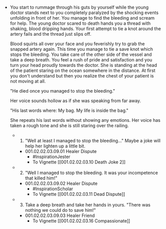 - You start to rummage through his guts by yourself while the young doctor stands next to you completely paralyzed by the shocking events unfolding in front of her. You manage to find the bleeding and scream for help. The young doctor scared to death hands you a thread with shaking, blood dripping hands. Your first attempt to tie a knot around the artery fails and the thread just slips off. 
  
  Blood squirts all over your face and you feverishly try to grab the snapped artery again. This time you manage to tie a save knot which stops the bleeding. You take care of the other side of the vessel and take a deep breath. You feel a rush of pride and satisfaction and you turn your head proudly towards the doctor. She is standing at the head of the patient staring on the ocean somewhere in the distance. At first you don't understand but then you realize the chest of your patient is not moving at all.
  
  "He died once you managed to stop the bleeding." 
  
  Her voice sounds hollow as if she was speaking from far away.
  
  "His last words where: My bag. My life is inside the bag."
  
  She repeats his last words without showing any emotions. Her voice has taken a rough tone and she is still staring over the railing.
	- 1. "Well at least I managed to stop the bleeding..." Maybe a joke will help her lighten up a little bit.
		- 001.02.02.03.09.01 Healer Dispute
			- #InspirationJester
			- To Vignette [[001.02.02.03.10 Death Joke 2]]
	- 2. "Well I managed to stop the bleeding. It was your incompetence that killed him!"
		- 001.02.02.03.09.02 Healer Dispute
			- #InspirationScholar
			- To Vignette [[001.02.02.03.11 Dead Dispute]]
	- 3. Take a deep breath and take her hands in yours. "There was nothing we could do to save him!"
		- 001.02.02.03.09.03 Healer Friend
			- To Vignette [[001.02.02.03.16 Compassionate]]